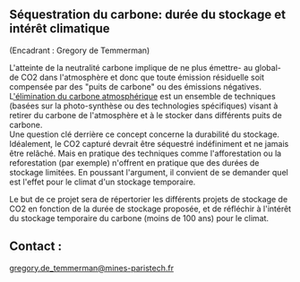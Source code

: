 ## Séquestration du carbone: durée du stockage et intérêt climatique

(Encadrant : Gregory de Temmerman)

L'atteinte de la neutralité carbone implique de ne plus émettre- au
global- de CO2 dans l'atmosphère et donc que toute émission résiduelle
soit compensée par des "puits de carbone" ou des émissions négatives.
L['élimination du carbone atmosphérique](https://www.zenon.ngo/insights/elimination-du-carbone-atmospherique)
est un ensemble de techniques (basées sur la photo-synthèse ou des
technologies spécifiques) visant à retirer du carbone de l'atmosphère et
à le stocker dans différents puits de carbone.\
Une question clé derrière ce concept concerne la durabilité du stockage.
Idéalement, le CO2 capturé devrait être séquestré indéfiniment et ne
jamais être relâché. Mais en pratique des techniques comme
l'afforestation ou la reforestation (par exemple) n'offrent en pratique
que des durées de stockage limitées. En poussant l'argument, il convient
de se demander quel est l'effet pour le climat d'un stockage temporaire.

Le but de ce projet sera de répertorier les différents projets de
stockage de CO2 en fonction de la durée de stockage proposée, et de
réfléchir à l'intérêt du stockage temporaire du carbone (moins de 100
ans) pour le climat.

## Contact :
[gregory.de_temmerman\@mines-paristech.fr](mailto:gregory.de_temmerman@mines-paristech.fr)
